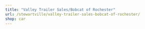 ```yaml
---
title: "Valley Trailer Sales/Bobcat of Rochester"
url: /stewartville/valley-trailer-sales-bobcat-of-rochester/
shop: car
---
```


